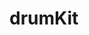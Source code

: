 # drumKit

<img width="auto" height="auto" src="https://img.playbook.com/O9KD5WHxcR5-vPZHKOD4AB-Syw4rK2aeAfF-JfESbk/Z3M6Ly9wbGF5Ym9v/ay1hc3NldHMtcHVi/bGljLzk4NDEwNDE4/LWUxNTMtNGJiOS1i/ZTExLTYxMzZjNzE4/NGZlNg" alt="" />
